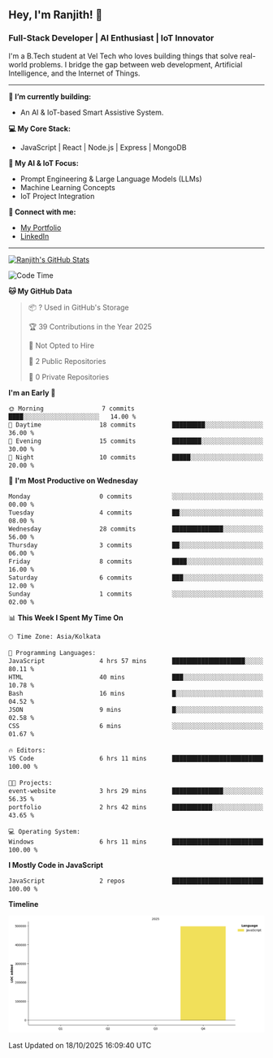 ## Hey, I'm Ranjith! 👋

### Full-Stack Developer | AI Enthusiast | IoT Innovator

I'm a B.Tech student at Vel Tech who loves building things that solve real-world problems. I bridge the gap between web development, Artificial Intelligence, and the Internet of Things.

---

**🔭 I’m currently building:**
* An AI & IoT-based Smart Assistive System.

**💻 My Core Stack:**
* JavaScript | React | Node.js | Express | MongoDB

**🤖 My AI & IoT Focus:**
* Prompt Engineering & Large Language Models (LLMs)
* Machine Learning Concepts
* IoT Project Integration

**🔗 Connect with me:**
* [My Portfolio](https://ranjith-portfolio-2123f.web.app/)
* [LinkedIn](https://www.linkedin.com/in/ranjith-j-835ab0343/)

---
[![Ranjith's GitHub Stats](https://github-readme-stats.vercel.app/api?username=Ranjikutti&show_icons=true&theme=tokyonight&hide_border=true&count_private=true)](https://github.com/Ranjikutti)

<!--START_SECTION:waka-->
![Code Time](http://img.shields.io/badge/Code%20Time-11%20hrs%2036%20mins-blue)

**🐱 My GitHub Data** 

> 📦 ? Used in GitHub's Storage 
 > 
> 🏆 39 Contributions in the Year 2025
 > 
> 🚫 Not Opted to Hire
 > 
> 📜 2 Public Repositories 
 > 
> 🔑 0 Private Repositories 
 > 
**I'm an Early 🐤** 

```text
🌞 Morning                7 commits           ████░░░░░░░░░░░░░░░░░░░░░   14.00 % 
🌆 Daytime                18 commits          █████████░░░░░░░░░░░░░░░░   36.00 % 
🌃 Evening                15 commits          ████████░░░░░░░░░░░░░░░░░   30.00 % 
🌙 Night                  10 commits          █████░░░░░░░░░░░░░░░░░░░░   20.00 % 
```
📅 **I'm Most Productive on Wednesday** 

```text
Monday                   0 commits           ░░░░░░░░░░░░░░░░░░░░░░░░░   00.00 % 
Tuesday                  4 commits           ██░░░░░░░░░░░░░░░░░░░░░░░   08.00 % 
Wednesday                28 commits          ██████████████░░░░░░░░░░░   56.00 % 
Thursday                 3 commits           ██░░░░░░░░░░░░░░░░░░░░░░░   06.00 % 
Friday                   8 commits           ████░░░░░░░░░░░░░░░░░░░░░   16.00 % 
Saturday                 6 commits           ███░░░░░░░░░░░░░░░░░░░░░░   12.00 % 
Sunday                   1 commits           ░░░░░░░░░░░░░░░░░░░░░░░░░   02.00 % 
```


📊 **This Week I Spent My Time On** 

```text
🕑︎ Time Zone: Asia/Kolkata

💬 Programming Languages: 
JavaScript               4 hrs 57 mins       ████████████████████░░░░░   80.11 % 
HTML                     40 mins             ███░░░░░░░░░░░░░░░░░░░░░░   10.78 % 
Bash                     16 mins             █░░░░░░░░░░░░░░░░░░░░░░░░   04.52 % 
JSON                     9 mins              █░░░░░░░░░░░░░░░░░░░░░░░░   02.58 % 
CSS                      6 mins              ░░░░░░░░░░░░░░░░░░░░░░░░░   01.67 % 

🔥 Editors: 
VS Code                  6 hrs 11 mins       █████████████████████████   100.00 % 

🐱‍💻 Projects: 
event-website            3 hrs 29 mins       ██████████████░░░░░░░░░░░   56.35 % 
portfolio                2 hrs 42 mins       ███████████░░░░░░░░░░░░░░   43.65 % 

💻 Operating System: 
Windows                  6 hrs 11 mins       █████████████████████████   100.00 % 
```

**I Mostly Code in JavaScript** 

```text
JavaScript               2 repos             █████████████████████████   100.00 % 
```



**Timeline**

![Lines of Code chart](https://raw.githubusercontent.com/Ranjikutti/Ranjikutti/main/assets/bar_graph.png)


 Last Updated on 18/10/2025 16:09:40 UTC
<!--END_SECTION:waka-->
